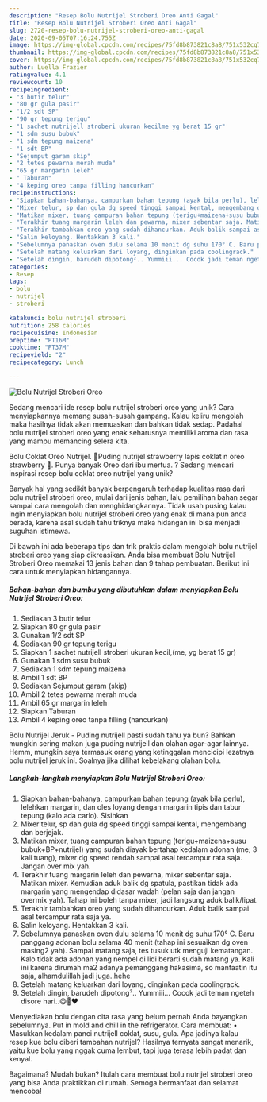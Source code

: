 ```yaml
---
description: "Resep Bolu Nutrijel Stroberi Oreo Anti Gagal"
title: "Resep Bolu Nutrijel Stroberi Oreo Anti Gagal"
slug: 2720-resep-bolu-nutrijel-stroberi-oreo-anti-gagal
date: 2020-09-05T07:16:24.755Z
image: https://img-global.cpcdn.com/recipes/75fd8b873821c8a8/751x532cq70/bolu-nutrijel-stroberi-oreo-foto-resep-utama.jpg
thumbnail: https://img-global.cpcdn.com/recipes/75fd8b873821c8a8/751x532cq70/bolu-nutrijel-stroberi-oreo-foto-resep-utama.jpg
cover: https://img-global.cpcdn.com/recipes/75fd8b873821c8a8/751x532cq70/bolu-nutrijel-stroberi-oreo-foto-resep-utama.jpg
author: Luella Frazier
ratingvalue: 4.1
reviewcount: 10
recipeingredient:
- "3 butir telur"
- "80 gr gula pasir"
- "1/2 sdt SP"
- "90 gr tepung terigu"
- "1 sachet nutrijell stroberi ukuran kecilme yg berat 15 gr"
- "1 sdm susu bubuk"
- "1 sdm tepung maizena"
- "1 sdt BP"
- "Sejumput garam skip"
- "2 tetes pewarna merah muda"
- "65 gr margarin leleh"
- " Taburan"
- "4 keping oreo tanpa filling hancurkan"
recipeinstructions:
- "Siapkan bahan-bahanya, campurkan bahan tepung (ayak bila perlu), lelehkan margarin, dan oles loyang dengan margarin tipis dan tabur tepung (kalo ada carlo). Sisihkan"
- "Mixer telur, sp dan gula dg speed tinggi sampai kental, mengembang dan berjejak."
- "Matikan mixer, tuang campuran bahan tepung (terigu+maizena+susu bubuk+BP+nutrijel) yang sudah diayak bertahap kedalam adonan (me; 3 kali tuang), mixer dg speed rendah sampai asal tercampur rata saja. Jangan over mix yah."
- "Terakhir tuang margarin leleh dan pewarna, mixer sebentar saja. Matikan mixer. Kemudian aduk balik dg spatula, pastikan tidak ada margarin yang mengendap didasar wadah (pelan saja dan jangan overmix yah). Tahap ini boleh tanpa mixer, jadi langsung aduk balik/lipat."
- "Terakhir tambahkan oreo yang sudah dihancurkan. Aduk balik sampai asal tercampur rata saja ya."
- "Salin keloyang. Hentakkan 3 kali."
- "Sebelumnya panaskan oven dulu selama 10 menit dg suhu 170° C. Baru panggang adonan bolu selama 40 menit (tahap ini sesuaikan dg oven masing2 yah). Sampai matang saja, tes tusuk utk menguji kematangan. Kalo tidak ada adonan yang nempel di lidi berarti sudah matang ya. Kali ini karena dirumah ma2 adanya pemanggang hakasima, so manfaatin itu saja, alhamdulillah jadi juga..hehe"
- "Setelah matang keluarkan dari loyang, dinginkan pada coolingrack."
- "Setelah dingin, barudeh dipotong².. Yummiii... Cocok jadi teman ngeteh disore hari..😋🤗❤"
categories:
- Resep
tags:
- bolu
- nutrijel
- stroberi

katakunci: bolu nutrijel stroberi 
nutrition: 258 calories
recipecuisine: Indonesian
preptime: "PT16M"
cooktime: "PT37M"
recipeyield: "2"
recipecategory: Lunch

---
```



![Bolu Nutrijel Stroberi Oreo](https://img-global.cpcdn.com/recipes/75fd8b873821c8a8/751x532cq70/bolu-nutrijel-stroberi-oreo-foto-resep-utama.jpg)

Sedang mencari ide resep bolu nutrijel stroberi oreo yang unik? Cara menyiapkannya memang susah-susah gampang. Kalau keliru mengolah maka hasilnya tidak akan memuaskan dan bahkan tidak sedap. Padahal bolu nutrijel stroberi oreo yang enak seharusnya memiliki aroma dan rasa yang mampu memancing selera kita.

Bolu Coklat Oreo Nutrijel. 🍁Puding nutrijel strawberry lapis coklat n oreo strawberry 🍁. Punya banyak Oreo dari ibu mertua. ? Sedang mencari inspirasi resep bolu coklat oreo nutrijel yang unik?

Banyak hal yang sedikit banyak berpengaruh terhadap kualitas rasa dari bolu nutrijel stroberi oreo, mulai dari jenis bahan, lalu pemilihan bahan segar sampai cara mengolah dan menghidangkannya. Tidak usah pusing kalau ingin menyiapkan bolu nutrijel stroberi oreo yang enak di mana pun anda berada, karena asal sudah tahu triknya maka hidangan ini bisa menjadi suguhan istimewa.


Di bawah ini ada beberapa tips dan trik praktis dalam mengolah bolu nutrijel stroberi oreo yang siap dikreasikan. Anda bisa membuat Bolu Nutrijel Stroberi Oreo memakai 13 jenis bahan dan 9 tahap pembuatan. Berikut ini cara untuk menyiapkan hidangannya.

<!--inarticleads1-->

##### Bahan-bahan dan bumbu yang dibutuhkan dalam menyiapkan Bolu Nutrijel Stroberi Oreo:

1. Sediakan 3 butir telur
1. Siapkan 80 gr gula pasir
1. Gunakan 1/2 sdt SP
1. Sediakan 90 gr tepung terigu
1. Siapkan 1 sachet nutrijell stroberi ukuran kecil,(me, yg berat 15 gr)
1. Gunakan 1 sdm susu bubuk
1. Sediakan 1 sdm tepung maizena
1. Ambil 1 sdt BP
1. Sediakan Sejumput garam (skip)
1. Ambil 2 tetes pewarna merah muda
1. Ambil 65 gr margarin leleh
1. Siapkan  Taburan
1. Ambil 4 keping oreo tanpa filling (hancurkan)


Bolu Nutrijel Jeruk - Puding nutrijell pasti sudah tahu ya bun? Bahkan mungkin sering makan juga puding nutrijell dan olahan agar-agar lainnya. Hemm, mungkin saya termasuk orang yang ketinggalan mencicipi lezatnya bolu nutrijel jeruk ini. Soalnya jika dilihat kebelakang olahan bolu. 

<!--inarticleads2-->

##### Langkah-langkah menyiapkan Bolu Nutrijel Stroberi Oreo:

1. Siapkan bahan-bahanya, campurkan bahan tepung (ayak bila perlu), lelehkan margarin, dan oles loyang dengan margarin tipis dan tabur tepung (kalo ada carlo). Sisihkan
1. Mixer telur, sp dan gula dg speed tinggi sampai kental, mengembang dan berjejak.
1. Matikan mixer, tuang campuran bahan tepung (terigu+maizena+susu bubuk+BP+nutrijel) yang sudah diayak bertahap kedalam adonan (me; 3 kali tuang), mixer dg speed rendah sampai asal tercampur rata saja. Jangan over mix yah.
1. Terakhir tuang margarin leleh dan pewarna, mixer sebentar saja. Matikan mixer. Kemudian aduk balik dg spatula, pastikan tidak ada margarin yang mengendap didasar wadah (pelan saja dan jangan overmix yah). Tahap ini boleh tanpa mixer, jadi langsung aduk balik/lipat.
1. Terakhir tambahkan oreo yang sudah dihancurkan. Aduk balik sampai asal tercampur rata saja ya.
1. Salin keloyang. Hentakkan 3 kali.
1. Sebelumnya panaskan oven dulu selama 10 menit dg suhu 170° C. Baru panggang adonan bolu selama 40 menit (tahap ini sesuaikan dg oven masing2 yah). Sampai matang saja, tes tusuk utk menguji kematangan. Kalo tidak ada adonan yang nempel di lidi berarti sudah matang ya. Kali ini karena dirumah ma2 adanya pemanggang hakasima, so manfaatin itu saja, alhamdulillah jadi juga..hehe
1. Setelah matang keluarkan dari loyang, dinginkan pada coolingrack.
1. Setelah dingin, barudeh dipotong².. Yummiii... Cocok jadi teman ngeteh disore hari..😋🤗❤


Menyediakan bolu dengan cita rasa yang belum pernah Anda bayangkan sebelumnya. Put in mold and chill in the refrigerator. Cara membuat: • Masukkan kedalam panci nutrijell coklat, susu, gula. Apa jadinya kalau resep kue bolu diberi tambahan nutrijel? Hasilnya ternyata sangat menarik, yaitu kue bolu yang nggak cuma lembut, tapi juga terasa lebih padat dan kenyal. 

Bagaimana? Mudah bukan? Itulah cara membuat bolu nutrijel stroberi oreo yang bisa Anda praktikkan di rumah. Semoga bermanfaat dan selamat mencoba!
